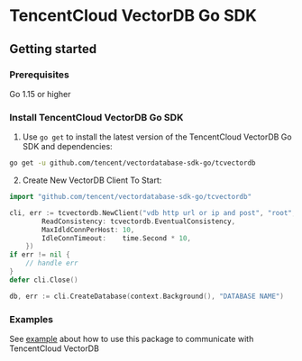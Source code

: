 # TencentCloud VectorDB Go SDK

## Getting started

### Prerequisites
Go 1.15 or higher

### Install TencentCloud VectorDB Go SDK

1. Use `go get` to install the latest version of the TencentCloud VectorDB Go SDK and dependencies: 
```sh
go get -u github.com/tencent/vectordatabase-sdk-go/tcvectordb
```

2. Create New VectorDB Client To Start:
```go
import "github.com/tencent/vectordatabase-sdk-go/tcvectordb"

cli, err := tcvectordb.NewClient("vdb http url or ip and post", "root", "key get from web console", &tcvectordb.ClientOption{
		ReadConsistency: tcvectordb.EventualConsistency,
		MaxIdldConnPerHost: 10,
		IdleConnTimeout:    time.Second * 10,
	})
if err != nil {
    // handle err
}
defer cli.Close()

db, err := cli.CreateDatabase(context.Background(), "DATABASE NAME")
```

### Examples

See [example](example) about how to use this package to communicate with TencentCloud VectorDB